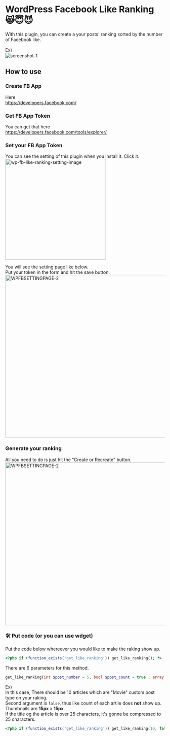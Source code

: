 # WordPress Facebook Like Ranking 😸😇😈

With this plugin, you can create a your posts' ranking sorted by the number of Facebook like.

Ex）  
![screenshot-1](https://user-images.githubusercontent.com/980588/57820677-9dc52280-7742-11e9-991d-e488a601f83d.png)

## How to use

### Create FB App
Here  
https://developers.facebook.com/

### Get FB App Token

You can get that here  
https://developers.facebook.com/tools/explorer/

### Set your FB App Token
You can see the setting of this plugin when you install it. Click it.  
<img width="318" alt="wp-fb-like-ranking-setting-image" src="https://user-images.githubusercontent.com/980588/57820073-078ffd00-7740-11e9-818b-6f555e3a0461.png">

You will see the setting page like below.  
Put your token in the form and hit the save button.  
<img width="514" alt="WPFBSETTINGPAGE-2" src="https://user-images.githubusercontent.com/980588/57820398-791c7b00-7741-11e9-9be7-7733f605626e.png">

### Generate your ranking
All you need to do is just hit the "Create or Recreate" button.  
<img width="514" alt="WPFBSETTINGPAGE-2" src="https://user-images.githubusercontent.com/980588/57820556-298a7f00-7742-11e9-88d0-ba52a99d93e4.png">

### 🛠 Put code (or you can use wdget)
Put the code below whereever you would like to make the raking show up.
```php
<?php if (function_exists('get_like_ranking')) get_like_ranking(); ?>
```

There are 6 parameters for this method.
```php
get_like_ranking(int $post_number = 5, bool $post_count = true , array $thumbnail = null, $category_id = null, $shorten_words = null, $custom_post_name = null)
```

Ex)  
In this case, There should be 10 articles which are "Movie" custom post type on your raking.  
Second argument is `false`, thus like count of each artile does **not** show up.  
Thumbnails are **15px** x **15px**.  
If the title og the article is over 25 characters, it's gonne be compressed to 25 characters.
```php
<?php if (function_exists('get_like_ranking')) get_like_ranking(10, false, array(15, 15), null, 25, "movie"); ?>
```
